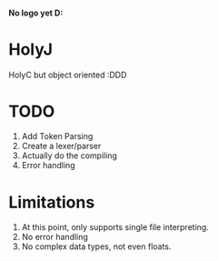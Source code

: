 
#### No logo yet D:

# HolyJ
HolyC but object oriented :DDD

# TODO
1. Add Token Parsing
2. Create a lexer/parser
3. Actually do the compiling
4. Error handling

# Limitations
1. At this point, only supports single file interpreting.
2. No error handling
3. No complex data types, not even floats.
